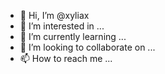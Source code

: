- 👋 Hi, I’m @xyliax
- 👀 I’m interested in ...
- 🌱 I’m currently learning ...
- 💞️ I’m looking to collaborate on ...
- 📫 How to reach me ...

<!---
xyliax/xyliax is a ✨ special ✨ repository because its `README.md` (this file) appears on your GitHub profile.
You can click the Preview link to take a look at your changes.
--->
